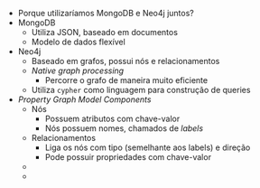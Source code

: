 - Porque utilizaríamos MongoDB e Neo4j juntos?
- MongoDB
	- Utiliza JSON, baseado em documentos
	- Modelo de dados flexível
- Neo4j
	- Baseado em grafos, possui nós e relacionamentos
	- *Native graph processing*
		- Percorre o grafo de maneira muito eficiente
	- Utiliza `cypher` como linguagem para construção de queries
- *Property Graph Model Components*
	- Nós
		- Possuem atributos com chave-valor
		- Nós possuem nomes, chamados de *labels*
	- Relacionamentos
		- Liga os nós com tipo (semelhante aos labels) e direção
		- Pode possuir propriedades com chave-valor
	-
	-